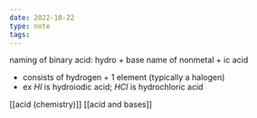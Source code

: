 ```yaml
---
date: 2022-10-22
type: note
tags:
---
```


naming of binary acid: hydro + base name of nonmetal + ic acid
- consists of hydrogen + 1 element (typically a halogen)
- ex $HI$ is hydroiodic acid; $HCl$ is hydrochloric acid

[[acid (chemistry)]]
[[acid and bases]]
